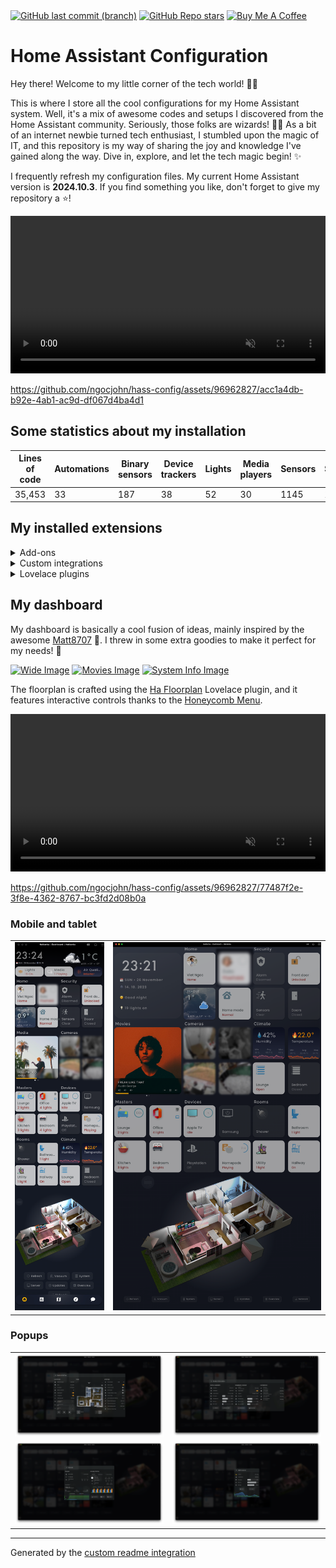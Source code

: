 <div align="left">
    <a href="https://github.com/ngocjohn/hass-config/commits/main"><img alt="GitHub last commit (branch)" src="https://img.shields.io/github/last-commit/ngocjohn/hass-config/main"></a>
    <a href="https://github.com/ngocjohn/hass-config/stargazers"><img alt="GitHub Repo stars" src="https://img.shields.io/github/stars/ngocjohn/hass-config"></a>
				<a href="https://www.buymeacoffee.com/ngocjohn" target="_blank"><img src="https://img.shields.io/badge/-buy_me_a%C2%A0coffee-gray?logo=buy-me-a-coffee" alt="Buy Me A Coffee"></a>
</div>

# Home Assistant Configuration

Hey there! Welcome to my little corner of the tech world! 👨‍💻

This is where I store all the cool configurations for my Home Assistant system. Well, it's a mix of awesome codes and setups I discovered from the Home Assistant community. Seriously, those folks are wizards! 🧙‍♂️ As a bit of an internet newbie turned tech enthusiast, I stumbled upon the magic of IT, and this repository is my way of sharing the joy and knowledge I've gained along the way. Dive in, explore, and let the tech magic begin! ✨

I frequently refresh my configuration files. My current Home Assistant version is <b>2024.10.3</b>. If you find something you like, don't forget to give my repository a ⭐️!

<video width="100%" controls loop muted>
  <source src="https://github-production-user-asset-6210df.s3.amazonaws.com/96962827/297112091-acc1a4db-b92e-4ab1-ac9d-df067d4ba4d1.mp4" type="video/mp4">
</video>

https://github.com/ngocjohn/hass-config/assets/96962827/acc1a4db-b92e-4ab1-ac9d-df067d4ba4d1

## Some statistics about my installation

<div class="table-container">
  <table>
      <thead>
          <tr>
              <th>Lines of code</th>
              <th>Automations</th>
              <th>Binary sensors</th>
              <th>Device trackers</th>
              <th>Lights</th>
              <th>Media players</th>
              <th>Sensors</th>
              <th>Switches</th>
              <th>Scripts</th>
          </tr>
      </thead>
      <tbody>
          <tr>
              <td>35,453 </td>
              <td>33</td>
              <td>187</td>
              <td>38</td>
              <td>52</td>
              <td>30</td>
              <td>1145</td>
              <td>172</td>
              <td>38</td>
          </tr>
      </tbody>
  </table>
</div>


## My installed extensions

<details>
  <summary>Add-ons</summary>


### Add-ons
- Advanced SSH & Web Terminal
- ArgonOne Active Linear Cooling
- Cloudflared
- eufy-security-ws
- Get HACS
- Glances
- Home Assistant Google Drive Backup
- MariaDB
- Mosquitto broker
- Music Assistant Server
- Node-RED
- phpMyAdmin
- PS5 MQTT
- RTSP Simple Server Add-on
- Samba share
- Studio Code Server
- Xiaomi Mi Scale
- Zigbee2MQTT
</details>

<details>
  <summary>Custom integrations</summary>

### Custom integrations
- [Adaptive Lighting](https://github.com/basnijholt/adaptive-lighting)
- [Better Thermostat](https://github.com/KartoffelToby/better_thermostat)
- [Browser Mod](https://github.com/thomasloven/hass-browser_mod)
- [Dyson](https://github.com/libdyson-wg/ha-dyson)
- [Eufy Security](https://github.com/fuatakgun/eufy_security)
- [Extended Openai Conversation](https://github.com/jekalmin/extended_openai_conversation)
- [Fontawesome](https://github.com/thomasloven/hass-fontawesome)
- [Generate Readme](https://github.com/custom-components/readme)
- [Google Cloud Speech To Text](https://github.com/chatziko/ha-google-cloud-stt)
- [Googlegeocode Hass](https://github.com/gregoryduckworth/GoogleGeocode-HASS)
- [Govee](https://github.com/LaggAt/hacs-govee)
- [HACS](https://github.com/hacs/integration)
- [Hass Favicon](https://github.com/thomasloven/hass-favicon)
- [Lunar Phase](https://github.com/ngocjohn/lunar-phase)
- [Mercedesme 2020](https://github.com/ReneNulschDE/mbapi2020)
- [Music Assistant](https://github.com/music-assistant/hass-music-assistant)
- [Node Red Companion](https://github.com/zachowj/hass-node-red)
- [Nuki Lock](https://github.com/kvj/hass_nuki_ng)
- [Portainer](https://github.com/tomaae/homeassistant-portainer)
- [Remote Home Assistant](https://github.com/custom-components/remote_homeassistant)
- [Rohlík.Cz Upcoming Order](https://github.com/petrleocompel/hass-rohlikcz)
- [Simpleicons](https://github.com/vigonotion/hass-simpleicons)
- [Spook 👻 Your Homie](https://github.com/frenck/spook)
- [Spotcast](https://github.com/fondberg/spotcast)
- [Spotifyplus](https://github.com/thlucas1/homeassistantcomponent_spotifyplus)
- [Xiaomi Cloud Map Extractor](https://github.com/PiotrMachowski/Home-Assistant-custom-components-Xiaomi-Cloud-Map-Extractor)
- [Xiaomi Miot Auto](https://github.com/al-one/hass-xiaomi-miot)
- [Ytube Music Player](https://github.com/KoljaWindeler/ytube_music_player)
</details>

<details>
  <summary>Lovelace plugins</summary>

### Lovelace plugins
- [Apexcharts Card](https://github.com/RomRider/apexcharts-card)
- [Apple Tv Remote Control](https://github.com/madmicio/Apple-Tv-Card)
- [Atomic Calendar Revive](https://github.com/totaldebug/atomic-calendar-revive)
- [Auto Entities](https://github.com/thomasloven/lovelace-auto-entities)
- [Bar Card](https://github.com/custom-cards/bar-card)
- [Battery State Card / Entity Row](https://github.com/maxwroc/battery-state-card)
- [Better Thermostat Ui](https://github.com/KartoffelToby/better-thermostat-ui-card)
- [Bubble Card](https://github.com/Clooos/Bubble-Card)
- [Button Card](https://github.com/custom-cards/button-card)
- [Card Mod](https://github.com/thomasloven/lovelace-card-mod)
- [Circle Menu Card](https://github.com/bhuebschen/circle-menu-card)
- [Clock Weather Card](https://github.com/pkissling/clock-weather-card)
- [Custom Brand Icons](https://github.com/elax46/custom-brand-icons)
- [Custom Icons](https://github.com/Mariusthvdb/custom-icons)
- [Decluttering Card](https://github.com/custom-cards/decluttering-card)
- [Fold Entity Row](https://github.com/thomasloven/lovelace-fold-entity-row)
- [Ha Floorplan 🖌🎨 | Your Imagination Just Became The New Limit](https://github.com/ExperienceLovelace/ha-floorplan)
- [History Explorer Card](https://github.com/SpangleLabs/history-explorer-card)
- [Honeycomb Menu](https://github.com/Sian-Lee-SA/honeycomb-menu)
- [Horizon Card](https://github.com/rejuvenate/lovelace-horizon-card)
- [Hourly Weather Card](https://github.com/decompil3d/lovelace-hourly-weather)
- [Hui Element](https://github.com/thomasloven/lovelace-hui-element)
- [Kiosk Mode](https://github.com/NemesisRE/kiosk-mode)
- [Layout Card](https://github.com/thomasloven/lovelace-layout-card)
- [Local Conditional Card](https://github.com/PiotrMachowski/Home-Assistant-Lovelace-Local-Conditional-card)
- [Logbook Card](https://github.com/royto/logbook-card)
- [Lovelace Custom Movie Panel](https://github.com/ngocjohn/lovelace-movie-panel)
- [Mini Graph Card](https://github.com/kalkih/mini-graph-card)
- [Mini Media Player](https://github.com/kalkih/mini-media-player)
- [Multiple Entity Row](https://github.com/benct/lovelace-multiple-entity-row)
- [Mushroom](https://github.com/piitaya/lovelace-mushroom)
- [Navbar Position](https://github.com/javawizard/ha-navbar-position)
- [Paper Buttons Row](https://github.com/jcwillox/lovelace-paper-buttons-row)
- [Platinum Weather Card](https://github.com/Makin-Things/platinum-weather-card)
- [Polr Ytube Media Card](https://github.com/pathofleastresistor/polr-ytube-media-card)
- [Purifier Card](https://github.com/denysdovhan/purifier-card)
- [Restriction Card](https://github.com/iantrich/restriction-card)
- [Roku Card](https://github.com/iantrich/roku-card)
- [Rpi Monitor Card](https://github.com/ironsheep/lovelace-rpi-monitor-card)
- [Search Card](https://github.com/postlund/search-card)
- [Simple Thermostat](https://github.com/nervetattoo/simple-thermostat)
- [Simple Weather Card](https://github.com/kalkih/simple-weather-card)
- [Slider Button Card](https://github.com/custom-cards/slider-button-card)
- [Spotify Lovelace Card](https://github.com/custom-cards/spotify-card)
- [Stack In Card](https://github.com/custom-cards/stack-in-card)
- [State Switch](https://github.com/thomasloven/lovelace-state-switch)
- [Streamline Card](https://github.com/brunosabot/streamline-card)
- [Sun Card](https://github.com/edwardtfn/home-assistant-sun-card)
- [Tabbed Card](https://github.com/kinghat/tabbed-card)
- [Tailwindcss Template Card](https://github.com/usernein/tailwindcss-template-card)
- [Timer Bar Card](https://github.com/rianadon/timer-bar-card)
- [Tv Remote Card (With Touchpad And Haptic Feedback)](https://github.com/usernein/tv-card)
- [Ultra Vehicle Card](https://github.com/WJDDesigns/Ultra-Vehicle-Card)
- [Upcoming Media Card](https://github.com/xZetsubou/upcoming-media-card)
- [Uptime Card](https://github.com/dylandoamaral/uptime-card)
- [Vehicle Info Card](https://github.com/ngocjohn/vehicle-info-card)
- [Vehicle Status Card](https://github.com/ngocjohn/vehicle-status-card)
- [Vertical Stack In Card](https://github.com/ofekashery/vertical-stack-in-card)
- [Weather Card](https://github.com/bramkragten/weather-card)
- [Weather Chart Card](https://github.com/mlamberts78/weather-chart-card)
- [Weather Radar Card](https://github.com/Makin-Things/weather-radar-card)
- [Xiaomi Vacuum Map Card](https://github.com/PiotrMachowski/lovelace-xiaomi-vacuum-map-card)
</details>


## My dashboard

My dashboard is basically a cool fusion of ideas, mainly inspired by the awesome [Matt8707](https://github.com/matt8707/hass-config) 🌟. I threw in some extra goodies to make it perfect for my needs! 🚀

<a href="#" onclick="openPopup('screenshots/wide.png', 'Wide Image'); return false;"><img src="screenshots/wide.png" alt="Wide Image"></a>
<a href="#" onclick="openPopup('screenshots/movies.gif', 'Movies Image'); return false;"><img src="screenshots/movies.gif" alt="Movies Image"></a>
<a href="#" onclick="openPopup('screenshots/systeminfo.gif', 'System Info Image'); return false;"><img src="screenshots/systeminfo.gif" alt="System Info Image"></a>

The floorplan is crafted using the [Ha Floorplan](https://github.com/ExperienceLovelace/ha-floorplan) Lovelace plugin, and it features interactive controls thanks to the [Honeycomb Menu](https://github.com/Sian-Lee-SA/honeycomb-menu).

<video width="100%" controls loop muted>
  <source src="https://github-production-user-asset-6210df.s3.amazonaws.com/96962827/286403471-9e4efab5-5bc5-4b71-94d2-37937cf1df77.mp4" type="video/mp4">
</video>

  https://github.com/ngocjohn/hass-config/assets/96962827/77487f2e-3f8e-4362-8767-bc3fd2d08b0a


### Mobile and tablet

<table>
  <tr>
    <td><a href="#" onclick="openPopup('screenshots/mobile.png', 'Mobile Image'); return false;"><img src="screenshots/mobile.png" alt="Mobile Image"></a></td>
    <td><a href="#" onclick="openPopup('screenshots/portrait.png', 'Portrait Image'); return false;"><img src="screenshots/portrait.png" alt="Portrait Image"></a></td>
  </tr>
</table>

### Popups

<table>
  <tr>
    <td><a href="#" onclick="openPopup('screenshots/vacuum.png', 'Vacuum Image'); return false;"><img src="screenshots/vacuum.png" alt="Vacuum Image"></a></td>
    <td><a href="#" onclick="openPopup('screenshots/system.png', 'System Image'); return false;"><img src="screenshots/system.png" alt="System Image"></a></td>
  </tr>
  <tr>
    <td><a href="#" onclick="openPopup('screenshots/network.png', 'Network Image'); return false;"><img src="screenshots/network.png" alt="Network Image"></a></td>
    <td><a href="#" onclick="openPopup('screenshots/server.png', 'Server Image'); return false;"><img src="screenshots/server.png" alt="Server Image"></a></td>
  </tr>
</table>


***

Generated by the [custom readme integration](https://github.com/custom-components/readme)